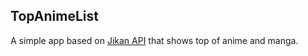 ## TopAnimeList

A simple app based on [Jikan API](https://jikan.moe/) that shows top of anime and manga.
